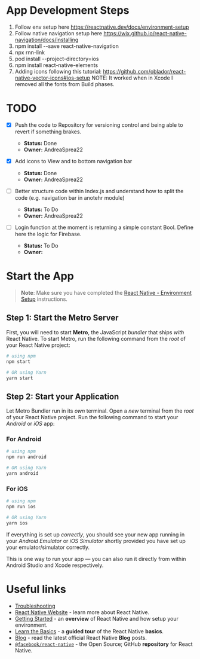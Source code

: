 # App Development Steps

1) Follow env setup here https://reactnative.dev/docs/environment-setup
2) Follow native navigation setup here https://wix.github.io/react-native-navigation/docs/installing
3) npm install --save react-native-navigation
4) npx rnn-link
5) pod install --project-directory=ios
6) npm install react-native-elements
7) Adding icons following this tutorial: https://github.com/oblador/react-native-vector-icons#ios-setup
NOTE: It worked when in Xcode I removed all the fonts from Build phases.

# TODO
- [X] Push the code to Repository for versioning control and being able to revert if something brakes.
  - **Status:** Done
  - **Owner:** AndreaSprea22

- [X] Add icons to View and to bottom navigation bar
  - **Status:** Done
  - **Owner:** AndreaSprea22

- [ ] Better structure code within Index.js and understand how to split the code (e.g. navigation bar in anotehr module)
  - **Status:** To Do
  - **Owner:** AndreaSprea22

- [ ] Login function at the moment is returning a simple constant Bool. Define here the logic for Firebase.
  - **Status:** To Do
  - **Owner:** 

# Start the App

>**Note**: Make sure you have completed the [React Native - Environment Setup](https://reactnative.dev/docs/environment-setup) instructions.

## Step 1: Start the Metro Server

First, you will need to start **Metro**, the JavaScript _bundler_ that ships _with_ React Native.
To start Metro, run the following command from the _root_ of your React Native project:

```bash
# using npm
npm start

# OR using Yarn
yarn start
```

## Step 2: Start your Application

Let Metro Bundler run in its _own_ terminal. Open a _new_ terminal from the _root_ of your React Native project. Run the following command to start your _Android_ or _iOS_ app:

### For Android

```bash
# using npm
npm run android

# OR using Yarn
yarn android
```

### For iOS

```bash
# using npm
npm run ios

# OR using Yarn
yarn ios
```

If everything is set up _correctly_, you should see your new app running in your _Android Emulator_ or _iOS Simulator_ shortly provided you have set up your emulator/simulator correctly.

This is one way to run your app — you can also run it directly from within Android Studio and Xcode respectively.

# Useful links

- [Troubleshooting](https://reactnative.dev/docs/troubleshooting)
- [React Native Website](https://reactnative.dev) - learn more about React Native.
- [Getting Started](https://reactnative.dev/docs/environment-setup) - an **overview** of React Native and how setup your environment.
- [Learn the Basics](https://reactnative.dev/docs/getting-started) - a **guided tour** of the React Native **basics**.
- [Blog](https://reactnative.dev/blog) - read the latest official React Native **Blog** posts.
- [`@facebook/react-native`](https://github.com/facebook/react-native) - the Open Source; GitHub **repository** for React Native.
